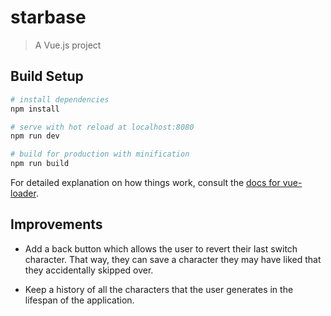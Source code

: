 # starbase

> A Vue.js project

## Build Setup

``` bash
# install dependencies
npm install

# serve with hot reload at localhost:8080
npm run dev

# build for production with minification
npm run build
```

For detailed explanation on how things work, consult the [docs for vue-loader](http://vuejs.github.io/vue-loader).

## Improvements 

* Add a back button which allows the user to revert their last switch character. That way, they can save a character they may have liked that they accidentally skipped over.

* Keep a history of all the characters that the user generates in the lifespan of the application.
